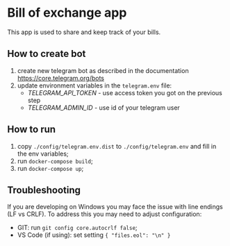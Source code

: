 # Bill of exchange app

This app is used to share and keep track of your bills.

## How to create bot

 1) create new telegram bot as described in the documentation https://core.telegram.org/bots
 2) update environment variables in the `telegram.env` file:
    - *TELEGRAM_API_TOKEN* - use access token you got on the previous step
    - *TELEGRAM_ADMIN_ID* - use id of your telegram user

## How to run

1) copy `./config/telegram.env.dist` to `./config/telegram.env` and fill in the env variables;
2) run `docker-compose build`;
3) run `docker-compose up`;

## Troubleshooting

If you are developing on Windows you may face the issue with line endings (LF vs CRLF). To address this you may need to adjust configuration:

- GIT: run `git config core.autocrlf false`;
- VS Code (if using): set setting `{ "files.eol": "\n" }`

